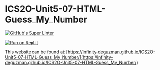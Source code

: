 # ICS2O-Unit5-07-HTML-Guess_My_Number
[![GitHub's Super Linter](https://github.com/Infinity-deGuzman/ICS2O-Unit5-07-HTML-Guess_My_Number/workflows/GitHub's%20Super%20Linter/badge.svg)](https://github.com/Infinity-deGuzman/ICS2O-Unit5-07-HTML-Guess_My_Number/actions)

[![Run on Repl.it](https://repl.it/badge/github/Infinity-deGuzman/ICS2O-Unit5-07-HTML-Guess_My_Number)](https://repl.it/github/Infinity-deGuzman/ICS2O-Unit5-07-HTML-Guess_My_Number)

This website can be found at: [https://infinity-deguzman.github.io/ICS2O-Unit5-07-HTML-Guess_My_Number/](https://infinity-deguzman.github.io/ICS2O-Unit5-07-HTML-Guess_My_Number/)
